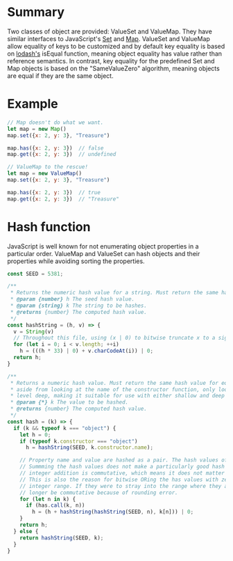 # Summary

Two classes of object are provided: ValueSet and ValueMap. They have similar interfaces to JavaScript's [Set](https://developer.mozilla.org/en-US/docs/Web/JavaScript/Reference/Global_Objects/Set) and [Map](https://developer.mozilla.org/en-US/docs/Web/JavaScript/Reference/Global_Objects/Map). ValueSet and ValueMap allow equality of keys to be customized and by default key equality is based on [lodash's](https://lodash.com/) isEqual function, meaning object equality has value rather than reference semantics. In contrast, key equality for the predefined Set and Map objects is based on the "SameValueZero" algorithm, meaning objects are equal if they are the same object.

# Example

```js
// Map doesn't do what we want.
let map = new Map()
map.set({x: 2, y: 3}, "Treasure")

map.has({x: 2, y: 3})  // false
map.get({x: 2, y: 3})  // undefined

// ValueMap to the rescue!
let map = new ValueMap()
map.set({x: 2, y: 3}, "Treasure")

map.has({x: 2, y: 3})  // true
map.get({x: 2, y: 3})  // "Treasure"

```

# Hash function

JavaScript is well known for not enumerating object properties in a particular order. ValueMap and ValueSet can hash objects and their properties while avoiding sorting the properties.

```js
const SEED = 5381;

/**
 * Returns the numeric hash value for a string. Must return the same hash value for equal strings.
 * @param {number} h The seed hash value.
 * @param {string} k The string to be hashes.
 * @returns {number} The computed hash value.
 */
const hashString = (h, v) => {
  v = String(v)
  // Throughout this file, using (x | 0) to bitwise truncate x to a signed 32-bit integer.
  for (let i = 0; i < v.length; ++i)
    h = (((h * 33) | 0) + v.charCodeAt(i)) | 0;
  return h;
}

/**
 * Returns a numeric hash value. Must return the same hash value for equal inputs. For objects,
 * aside from looking at the name of the constructor function, only looks at property values one
 * level deep, making it suitable for use with either shallow and deep equality.
 * @param {*} k The value to be hashed.
 * @returns {number} The computed hash value.
 */
const hash = (k) => {
  if (k && typeof k === "object") {
    let h = 0;
    if (typeof k.constructor === "object")
      h = hashString(SEED, k.constructor.name);

    // Property name and value are hashed as a pair. The hash values of all property name/value pairs are summed.
    // Summming the hash values does not make a particularly good hash function but has the advantage that
    // integer addition is commutative, which means it does not matter in which order the properties are enumerated.
    // This is also the reason for bitwise ORing the has values with zero. It keeps them in the 32-bit signed
    // integer range. If they were to stray into the range where they are floating point proper, addition would no
    // longer be commutative because of rounding error.
    for (let n in k) {
      if (has.call(k, n))
        h = (h + hashString(hashString(SEED, n), k[n])) | 0;
    }
    return h;
  } else {
    return hashString(SEED, k);
  }
}

```
